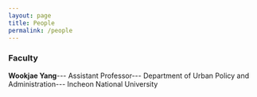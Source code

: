 ```yaml
---
layout: page
title: People
permalink: /people
---
```


### Faculty
**Wookjae Yang**---
Assistant Professor---
Department of Urban Policy and Administration---
Incheon National University
